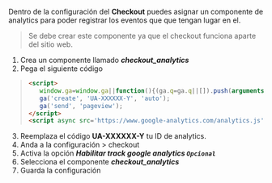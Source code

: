 Dentro de la configuración del **Checkout** puedes asignar un componente de analytics para poder registrar los eventos que que tengan lugar en el. 
> Se debe crear este componente ya que el checkout funciona aparte del sitio web. 

1. Crea un componente llamado _**checkout_analytics**_
2. Pega el siguiente código
> ```html
> <script>
>    window.ga=window.ga||function(){(ga.q=ga.q||[]).push(arguments)};ga.l=+new Date;
>    ga('create', 'UA-XXXXXX-Y', 'auto');
>    ga('send', 'pageview');
> </script>
> <script async src='https://www.google-analytics.com/analytics.js'></script>
> ```

3. Reemplaza el código **UA-XXXXXX-Y** tu ID de analytics.
4. Anda a la configuración > checkout 
5. Activa la opción _**Habilitar track google analytics `Opcional`**_
6. Selecciona el componente _**checkout_analytics**_
7. Guarda la configuración